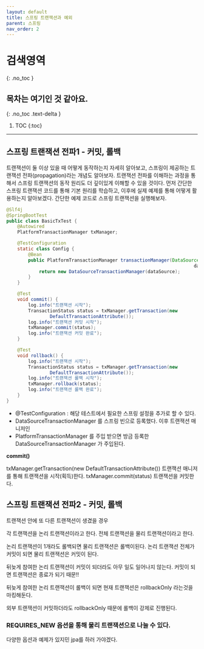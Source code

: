 ```yaml
---
layout: default
title: 스프링 트랜잭션과 예외
parent: 스프링
nav_order: 2
---
```


# 검색영역
{: .no_toc }

## 목차는 여기인 것 같아요.
{: .no_toc .text-delta }

1. TOC
{:toc}

---

## 스프링 트랜잭션 전파1 - 커밋, 롤백

트랜잭션이 둘 이상 있을 때 어떻게 동작하는지 자세히 알아보고, 스프링이 제공하는 트랜잭션 전파(propagation)라는 개념도 알아보자.
트랜잭션 전파를 이해하는 과정을 통해서 스프링 트랜잭션의 동작 원리도 더 깊이있게 이해할 수 있을 것이다.
먼저 간단한 스프링 트랜잭션 코드를 통해 기본 원리를 학습하고, 이후에 실제 예제를 통해 어떻게 활용하는지 알아보겠다.
간단한 예제 코드로 스프링 트랜잭션을 실행해보자.

```java
@Slf4j
@SpringBootTest
public class BasicTxTest {
    @Autowired
    PlatformTransactionManager txManager;

    @TestConfiguration
    static class Config {
        @Bean
        public PlatformTransactionManager transactionManager(DataSource
                                                                     dataSource) {
            return new DataSourceTransactionManager(dataSource);
        }
    }

    @Test
    void commit() {
        log.info("트랜잭션 시작");
        TransactionStatus status = txManager.getTransaction(new
                DefaultTransactionAttribute());
        log.info("트랜잭션 커밋 시작");
        txManager.commit(status);
        log.info("트랜잭션 커밋 완료");
    }

    @Test
    void rollback() {
        log.info("트랜잭션 시작");
        TransactionStatus status = txManager.getTransaction(new
                DefaultTransactionAttribute());
        log.info("트랜잭션 롤백 시작");
        txManager.rollback(status);
        log.info("트랜잭션 롤백 완료");
    }
}
```
 - @TestConfiguration : 해당 테스트에서 필요한 스프링 설정을 추가로 할 수 있다.
 - DataSourceTransactionManager 를 스프링 빈으로 등록했다. 이후 트랜잭션 매니저인
 - PlatformTransactionManager 를 주입 받으면 방금 등록한 DataSourceTransactionManager 가 주입된다.
   
**commit()**

txManager.getTransaction(new DefaultTransactionAttribute())
트랜잭션 매니저를 통해 트랜잭션을 시작(획득)한다.
txManager.commit(status) 트랜잭션을 커밋한다.

## 스프링 트랜잭션 전파2 - 커밋, 롤백

트랜잭션 안에 또 다른 트랜잭션이 생겼을 경우

각 트랜잭션을 논리 트랜잭션이라고 한다. 전체 트랜잭션을 물리 트랜잭션이라고 한다.

논리 트랜잭션이 1개라도 롤백되면 물리 트랜잭션은 롤백이된다.
논리 트랜잭션 전체가 커밋이 되면 물리 트랜잭션은 커밋이 된다.

뒤늦게 참여한 논리 트랜잭션이 커밋이 되더라도 아무 일도 일어나지 않는다. 커밋이 되면 트랜잭션은 종료가 되기 때문!!

뒤늦게 참여한 논리 트랜잭션이 롤백이 되면 현재 트랜잭션은 rollbackOnly 라는것을 마킹해둔다.

외부 트랜잭션이 커밋하더라도  rollbackOnly 때문에 롤백이 강제로 진행된다.

### REQUIRES_NEW 옵션을 통해 물리 트랜잭션으로 나눌 수 있다.

다양한 옵션과 예제가 있지민 jpa를 하러 가야겠다.
